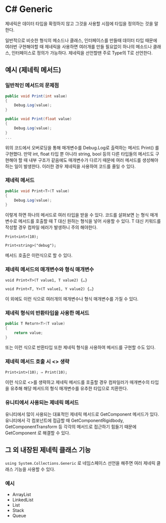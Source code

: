 # C# Generic

제네릭은 데이터 타입을 확정하지 않고 그것을 사용할 시점에 타입을 정의하는 것을 말한다.

일반적으로 비슷한 형식의 메소드나 클래스, 인터페이스를 만들때 데이터 타입 때문에 여러번 구현해야할 때 제네릭을 사용하면 여러개를 만들 필요없이 하나의 메소드나 클래스, 인터페이스로 정의가 가능하다. 제네릭을 선언할땐 주로 Type의 T로 선언한다.

## 예시 (제네릭 메서드)

### 일반적인 메서드의 문제점

```csharp
public void Print(int value)
{
	Debug.Log(value);
}

public void Print(float value)
{
	Debug.Log(value);
}
...
```

위의 코드에서 오버로딩을 통해 매개변수를 Debug.Log로 출력하는 메서드 Print() 를 구현했다. 만약 int, float 타입 뿐 아니라 string, bool 등의 다른 타입들의 메서드도 구현해야 할 때 내부 구조가 같음에도 매개변수가 다르기 때문에 여러 메서드를 생성해야 하는 일이 발생한다. 이러한 경우 제네릭을 사용하여 코드를 줄일 수 있다.

### 제네릭 메서드

```csharp
public void Print<T>(T value)
{
	Debug.Log(value);
}
```

이렇게 하면 하나의 메서드로 여러 타입을 받을 수 있다. 코드를 살펴보면 <T>는 형식 매개변수로 메서드를 호출할 때 T 대신 원하는 형식을 넣어 사용할 수 있다. T 대신 키워드를 작성할 경우 컴파일 에러가 발생하니 주의 해야한다.

`Print<int>(10);` 

`Print<string>("debug");`

메서드 호출은 이런식으로 할 수 있다.

### 제네릭 메서드의 매개변수와 형식 매개변수

`void Print<T>(T value1, T value2) {…}` 

`void Print<T, Y>(T value1, Y value2) {…}`

이 외에도 이런 식으로 여러개의 매개변수나 형식 매개변수를 가질 수 있다.

### 제네릭 형식의 반환타입을 사용한 메서드

```csharp
public T Return<T>(T value)
{
	return value;
}
```

또는 이런 식으로 반환타입 또한 제네릭 형식을 사용하여 메서드를 구현할 수도 있다.

### 제네릭 메서드 호출 시 <> 생략

`Print<int>(10); ⇒ Print(10);`

이런 식으로 <>를 생략하고 제네릭 메서드를 호출할 경우 컴파일러가 매개변수의 타입을 유추해 해당 메서드의 형식 매개변수를 유추한 타입으로 치환한다.

### 유니티에서 사용되는 제네릭 메서드

유니티에서 많이 사용되는 대표적인 제네릭 메서드로 GetComponent 메서드가 있다. 유니티에서 각 컴포넌트에 접급할 때 GetComponentRigidbody, GetComponentTransform 등 각각의 메서드로 접근하기 힘들기 때문에 GetComponent<T> 로 해결할 수 있다.

## 그 외 내장된 제네릭 클래스 기능

`using System.Collections.Generic` 로 네임스페이스 선언을 해주면 여러 제네릭 클래스 기능을 사용할 수 있다.

### 예시

- ArrayList<T>
- LinkedList<T>
- List<T>
- Stack<T>
- Queue<T>